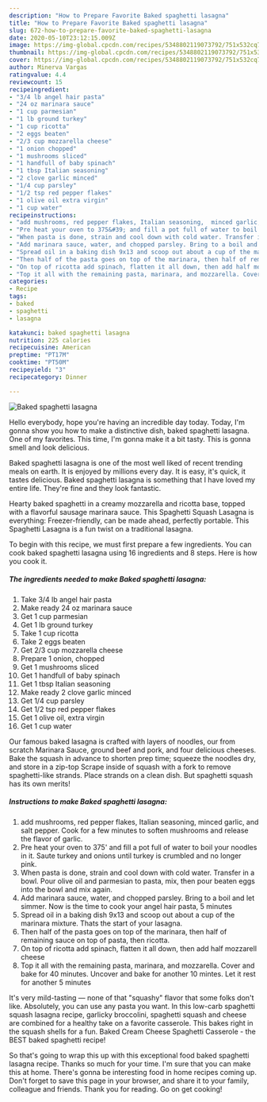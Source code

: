 ```yaml
---
description: "How to Prepare Favorite Baked spaghetti lasagna"
title: "How to Prepare Favorite Baked spaghetti lasagna"
slug: 672-how-to-prepare-favorite-baked-spaghetti-lasagna
date: 2020-05-10T23:12:15.009Z
image: https://img-global.cpcdn.com/recipes/5348802119073792/751x532cq70/baked-spaghetti-lasagna-recipe-main-photo.jpg
thumbnail: https://img-global.cpcdn.com/recipes/5348802119073792/751x532cq70/baked-spaghetti-lasagna-recipe-main-photo.jpg
cover: https://img-global.cpcdn.com/recipes/5348802119073792/751x532cq70/baked-spaghetti-lasagna-recipe-main-photo.jpg
author: Minerva Vargas
ratingvalue: 4.4
reviewcount: 15
recipeingredient:
- "3/4 lb angel hair pasta"
- "24 oz marinara sauce"
- "1 cup parmesian"
- "1 lb ground turkey"
- "1 cup ricotta"
- "2 eggs beaten"
- "2/3 cup mozzarella cheese"
- "1 onion chopped"
- "1 mushrooms sliced"
- "1 handfull of baby spinach"
- "1 tbsp Italian seasoning"
- "2 clove garlic minced"
- "1/4 cup parsley"
- "1/2 tsp red pepper flakes"
- "1 olive oil extra virgin"
- "1 cup water"
recipeinstructions:
- "add mushrooms, red pepper flakes, Italian seasoning,  minced garlic, and salt pepper. Cook for a few minutes to soften mushrooms and release the flavor of garlic."
- "Pre heat your oven to 375&#39; and fill a pot full of water to boil your noodles in it. Saute turkey and onions until turkey is crumbled and no longer pink."
- "When pasta is done, strain and cool down with cold water. Transfer in a bowl. Pour olive oil and parmesian to pasta, mix, then pour beaten eggs into the bowl and mix again."
- "Add marinara sauce, water, and chopped parsley. Bring to a boil and let simmer. Now is the time to cook your angel hair pasta, 5 minutes"
- "Spread oil in a baking dish 9x13 and scoop out about a cup of the marinara mixture. Thats the start of your lasagna."
- "Then half of the pasta goes on top of the marinara, then half of remaining sauce on top of pasta, then ricotta."
- "On top of ricotta add spinach, flatten it all down, then add half mozzarell cheese"
- "Top it all with the remaining pasta, marinara, and mozzarella. Cover and bake for 40 minutes. Uncover and bake for another 10 mintes. Let it rest for another 5 minutes"
categories:
- Recipe
tags:
- baked
- spaghetti
- lasagna

katakunci: baked spaghetti lasagna 
nutrition: 225 calories
recipecuisine: American
preptime: "PT17M"
cooktime: "PT50M"
recipeyield: "3"
recipecategory: Dinner

---
```



![Baked spaghetti lasagna](https://img-global.cpcdn.com/recipes/5348802119073792/751x532cq70/baked-spaghetti-lasagna-recipe-main-photo.jpg)

Hello everybody, hope you're having an incredible day today. Today, I'm gonna show you how to make a distinctive dish, baked spaghetti lasagna. One of my favorites. This time, I'm gonna make it a bit tasty. This is gonna smell and look delicious.

Baked spaghetti lasagna is one of the most well liked of recent trending meals on earth. It is enjoyed by millions every day. It is easy, it's quick, it tastes delicious. Baked spaghetti lasagna is something that I have loved my entire life. They're fine and they look fantastic.

Hearty baked spaghetti in a creamy mozzarella and ricotta base, topped with a flavorful sausage marinara sauce. This Spaghetti Squash Lasagna is everything: Freezer-friendly, can be made ahead, perfectly portable. This Spaghetti Lasagna is a fun twist on a traditional lasagna.


To begin with this recipe, we must first prepare a few ingredients. You can cook baked spaghetti lasagna using 16 ingredients and 8 steps. Here is how you cook it.

<!--inarticleads1-->

##### The ingredients needed to make Baked spaghetti lasagna:

1. Take 3/4 lb angel hair pasta
1. Make ready 24 oz marinara sauce
1. Get 1 cup parmesian
1. Get 1 lb ground turkey
1. Take 1 cup ricotta
1. Take 2 eggs beaten
1. Get 2/3 cup mozzarella cheese
1. Prepare 1 onion, chopped
1. Get 1 mushrooms sliced
1. Get 1 handfull of baby spinach
1. Get 1 tbsp Italian seasoning
1. Make ready 2 clove garlic minced
1. Get 1/4 cup parsley
1. Get 1/2 tsp red pepper flakes
1. Get 1 olive oil, extra virgin
1. Get 1 cup water


Our famous baked lasagna is crafted with layers of noodles, our from scratch Marinara Sauce, ground beef and pork, and four delicious cheeses. Bake the squash in advance to shorten prep time; squeeze the noodles dry, and store in a zip-top Scrape inside of squash with a fork to remove spaghetti-like strands. Place strands on a clean dish. But spaghetti squash has its own merits! 

<!--inarticleads2-->

##### Instructions to make Baked spaghetti lasagna:

1. add mushrooms, red pepper flakes, Italian seasoning,  minced garlic, and salt pepper. Cook for a few minutes to soften mushrooms and release the flavor of garlic.
1. Pre heat your oven to 375&#39; and fill a pot full of water to boil your noodles in it. Saute turkey and onions until turkey is crumbled and no longer pink.
1. When pasta is done, strain and cool down with cold water. Transfer in a bowl. Pour olive oil and parmesian to pasta, mix, then pour beaten eggs into the bowl and mix again.
1. Add marinara sauce, water, and chopped parsley. Bring to a boil and let simmer. Now is the time to cook your angel hair pasta, 5 minutes
1. Spread oil in a baking dish 9x13 and scoop out about a cup of the marinara mixture. Thats the start of your lasagna.
1. Then half of the pasta goes on top of the marinara, then half of remaining sauce on top of pasta, then ricotta.
1. On top of ricotta add spinach, flatten it all down, then add half mozzarell cheese
1. Top it all with the remaining pasta, marinara, and mozzarella. Cover and bake for 40 minutes. Uncover and bake for another 10 mintes. Let it rest for another 5 minutes


It&#39;s very mild-tasting — none of that &#34;squashy&#34; flavor that some folks don&#39;t like. Absolutely, you can use any pasta you want. In this low-carb spaghetti squash lasagna recipe, garlicky broccolini, spaghetti squash and cheese are combined for a healthy take on a favorite casserole. This bakes right in the squash shells for a fun. Baked Cream Cheese Spaghetti Casserole - the BEST baked spaghetti recipe! 

So that's going to wrap this up with this exceptional food baked spaghetti lasagna recipe. Thanks so much for your time. I'm sure that you can make this at home. There's gonna be interesting food in home recipes coming up. Don't forget to save this page in your browser, and share it to your family, colleague and friends. Thank you for reading. Go on get cooking!
